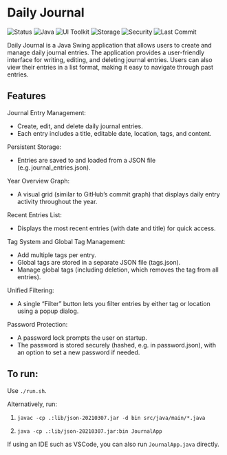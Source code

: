 # Daily Journal

![Status](https://img.shields.io/badge/status-active-brightgreen)
![Java](https://img.shields.io/badge/Java-8%2B-red?logo=java)
![UI Toolkit](https://img.shields.io/badge/Java%20Swing-UI-lightgrey)
![Storage](https://img.shields.io/badge/Storage-JSON-blue)
![Security](https://img.shields.io/badge/Security-Password%20Protected-critical)
![Last Commit](https://img.shields.io/github/last-commit/djleamen/daily-journal)

Daily Journal is a Java Swing application that allows users to create and manage daily journal entries. The application provides a user-friendly interface for writing, editing, and deleting journal entries. Users can also view their entries in a list format, making it easy to navigate through past entries.

## Features

Journal Entry Management:
- Create, edit, and delete daily journal entries.
- Each entry includes a title, editable date, location, tags, and content.

Persistent Storage:
- Entries are saved to and loaded from a JSON file (e.g. journal_entries.json).

Year Overview Graph:
- A visual grid (similar to GitHub’s commit graph) that displays daily entry activity throughout the year.

Recent Entries List:
- Displays the most recent entries (with date and title) for quick access.

Tag System and Global Tag Management:
- Add multiple tags per entry.
- Global tags are stored in a separate JSON file (tags.json).
- Manage global tags (including deletion, which removes the tag from all entries).

Unified Filtering:
- A single “Filter” button lets you filter entries by either tag or location using a popup dialog.

Password Protection:
- A password lock prompts the user on startup.
- The password is stored securely (hashed, e.g. in password.json), with an option to set a new password if needed.

## To run:

Use `./run.sh`.

Alternatively, run:

1. `javac -cp .:lib/json-20210307.jar -d bin src/java/main/*.java`

2. `java -cp .:lib/json-20210307.jar:bin JournalApp`

If using an IDE such as VSCode, you can also run `JournalApp.java` directly.
